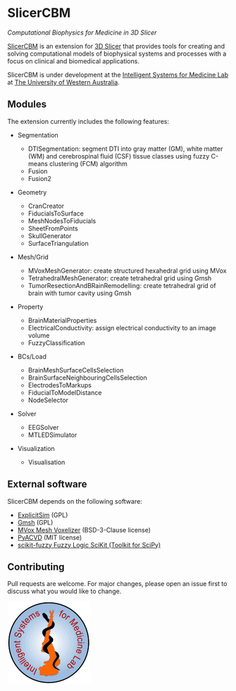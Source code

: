 # SlicerCBM

*Computational Biophysics for Medicine in 3D Slicer*

[SlicerCBM](https://github.com/SlicerCBM/SlicerCBM)
is an extension for
[3D Slicer](http://slicer.org)
that provides tools for creating and solving
computational models of biophysical systems and processes
with a focus on clinical and biomedical applications.

SlicerCBM is under development at the
[Intelligent Systems for Medicine Lab](https://isml.ecm.uwa.edu.au)
at
[The University of Western Australia](https://www.uwa.edu.au).

## Modules

The extension currently includes the following features:

- Segmentation
  - DTISegmentation: segment DTI into gray matter (GM), white matter (WM) and cerebrospinal fluid (CSF) tissue classes using fuzzy C-means clustering (FCM) algorithm
  - Fusion
  - Fusion2

- Geometry
  - CranCreator
  - FiducialsToSurface
  - MeshNodesToFiducials
  - SheetFromPoints
  - SkullGenerator
  - SurfaceTriangulation

- Mesh/Grid
  - MVoxMeshGenerator: create structured hexahedral grid using MVox
  - TetrahedralMeshGenerator: create tetrahedral grid using Gmsh
  - TumorResectionAndBRainRemodelling: create tetrahedral grid of brain with tumor cavity using Gmsh

- Property
  - BrainMaterialProperties
  - ElectricalConductivity: assign electrical conductivity to an image volume
  - FuzzyClassification

- BCs/Load
  - BrainMeshSurfaceCellsSelection
  - BrainSurfaceNeighbouringCellsSelection
  - ElectrodesToMarkups
  - FiducialToModelDistance
  - NodeSelector

- Solver
  - EEGSolver
  - MTLEDSimulator

- Visualization
  - Visualisation

## External software

SlicerCBM depends on the following software:

- [ExplicitSim](https://bitbucket.org/explicitsim/explicitsim) (GPL)
- [Gmsh](https://gmsh.info) (GPL)
- [MVox Mesh Voxelizer](https://github.com/benzwick/mvox) (BSD-3-Clause license)
- [PyACVD](https://github.com/pyvista/pyacvd) (MIT license)
- [scikit-fuzzy Fuzzy Logic SciKit (Toolkit for SciPy)](https://github.com/scikit-fuzzy/scikit-fuzzy)

## Contributing

Pull requests are welcome.
For major changes,
please open an issue first to discuss what you would like to change.


<a href="https://isml.ecm.uwa.edu.au"><img src="ISML.gif" alt="ISML Logo" style="width:190px;height:190px;"></a>
